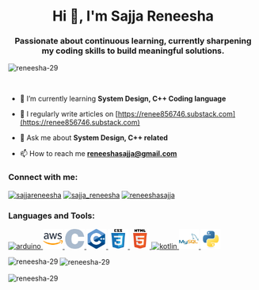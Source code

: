 <h1 align="center">Hi 👋, I'm Sajja Reneesha</h1>
<h3 align="center">Passionate about continuous learning, currently sharpening my coding skills to build meaningful solutions.</h3>

<p align="left"> <img src="https://komarev.com/ghpvc/?username=reneesha-29&label=Profile%20views&color=0e75b6&style=flat" alt="reneesha-29" /> </p>

<p align="left"> <a href="https://twitter.com/" target="blank"><img src="https://img.shields.io/twitter/follow/?logo=twitter&style=for-the-badge" alt="" /></a> </p>

- 🌱 I’m currently learning **System Design, C++ Coding language**

- 📝 I regularly write articles on [https://renee856746.substack.com](https://renee856746.substack.com)

- 💬 Ask me about **System Design, C++ related**

- 📫 How to reach me **reneeshasajja@gmail.com**

<h3 align="left">Connect with me:</h3>
<p align="left">
<a href="https://linkedin.com/in/sajjareneesha" target="blank"><img align="center" src="https://raw.githubusercontent.com/rahuldkjain/github-profile-readme-generator/master/src/images/icons/Social/linked-in-alt.svg" alt="sajjareneesha" height="30" width="40" /></a>
<a href="https://www.codechef.com/users/sajja_reneesha" target="blank"><img align="center" src="https://cdn.jsdelivr.net/npm/simple-icons@3.1.0/icons/codechef.svg" alt="sajja_reneesha" height="30" width="40" /></a>
<a href="https://www.leetcode.com/reneeshasajja" target="blank"><img align="center" src="https://raw.githubusercontent.com/rahuldkjain/github-profile-readme-generator/master/src/images/icons/Social/leet-code.svg" alt="reneeshasajja" height="30" width="40" /></a>
</p>

<h3 align="left">Languages and Tools:</h3>
<p align="left"> <a href="https://www.arduino.cc/" target="_blank" rel="noreferrer"> <img src="https://cdn.worldvectorlogo.com/logos/arduino-1.svg" alt="arduino" width="40" height="40"/> </a> <a href="https://aws.amazon.com" target="_blank" rel="noreferrer"> <img src="https://raw.githubusercontent.com/devicons/devicon/master/icons/amazonwebservices/amazonwebservices-original-wordmark.svg" alt="aws" width="40" height="40"/> </a> <a href="https://www.cprogramming.com/" target="_blank" rel="noreferrer"> <img src="https://raw.githubusercontent.com/devicons/devicon/master/icons/c/c-original.svg" alt="c" width="40" height="40"/> </a> <a href="https://www.w3schools.com/cpp/" target="_blank" rel="noreferrer"> <img src="https://raw.githubusercontent.com/devicons/devicon/master/icons/cplusplus/cplusplus-original.svg" alt="cplusplus" width="40" height="40"/> </a> <a href="https://www.w3schools.com/css/" target="_blank" rel="noreferrer"> <img src="https://raw.githubusercontent.com/devicons/devicon/master/icons/css3/css3-original-wordmark.svg" alt="css3" width="40" height="40"/> </a> <a href="https://www.w3.org/html/" target="_blank" rel="noreferrer"> <img src="https://raw.githubusercontent.com/devicons/devicon/master/icons/html5/html5-original-wordmark.svg" alt="html5" width="40" height="40"/> </a> <a href="https://kotlinlang.org" target="_blank" rel="noreferrer"> <img src="https://www.vectorlogo.zone/logos/kotlinlang/kotlinlang-icon.svg" alt="kotlin" width="40" height="40"/> </a> <a href="https://www.mysql.com/" target="_blank" rel="noreferrer"> <img src="https://raw.githubusercontent.com/devicons/devicon/master/icons/mysql/mysql-original-wordmark.svg" alt="mysql" width="40" height="40"/> </a> <a href="https://www.python.org" target="_blank" rel="noreferrer"> <img src="https://raw.githubusercontent.com/devicons/devicon/master/icons/python/python-original.svg" alt="python" width="40" height="40"/> </a> </p>

<p><img align="left" src="https://github-readme-stats.vercel.app/api/top-langs?username=reneesha-29&show_icons=true&locale=en&layout=compact" alt="reneesha-29" /></p>

<p>&nbsp;<img align="center" src="https://github-readme-stats.vercel.app/api?username=reneesha-29&show_icons=true&locale=en" alt="reneesha-29" /></p>

<p><img align="center" src="https://github-readme-streak-stats.herokuapp.com/?user=reneesha-29&" alt="reneesha-29" /></p>



